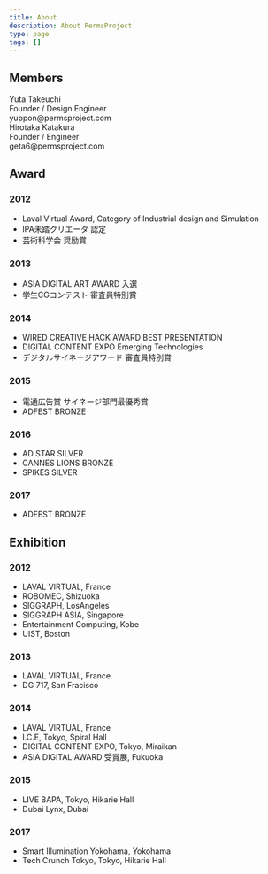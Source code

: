 ```yaml
---
title: About
description: About PermsProject
type: page
tags: []
---
```


## Members

<div class="avatars">
  <div class="avatar yuppon">
    <div class="head"></div>
    <div class="icon"></div>
    <div class="name">Yuta Takeuchi</div>
    <div class="body">
      <div>Founder / Design Engineer</div>
      <div>
        <i data-feather="mail"></i>
        <span>yuppon@permsproject.com</span>
      </div>
    </div>
    <div class="social">
      <a href="//twitter.com/yuppon" target="new">
        <i data-feather="twitter"></i>
      </a>
      <a href="//www.facebook.com/yuta.takeuchi.52" target="new">
        <i data-feather="facebook"></i>
      </a>
      <a href="//www.instagram.com/yuppon" target="new">
        <i data-feather="instagram"></i>
      </a>
    </div>
  </div>
  <div class="avatar geta6">
    <div class="head"></div>
    <div class="icon"></div>
    <div class="name">Hirotaka Katakura</div>
    <div class="body">
      <div>Founder / Engineer</div>
      <div>
        <i data-feather="mail"></i>
        <span>geta6@permsproject.com</span>
      </div>
    </div>
    <div class="social">
      <a href="//twitter.com/geta6" target="new">
        <i data-feather="twitter"></i>
      </a>
      <a href="//www.facebook.com/geta6" target="new">
        <i data-feather="facebook"></i>
      </a>
      <a href="//www.instagram.com/geta6" target="new">
        <i data-feather="instagram"></i>
      </a>
      <a href="//github.com/geta6" target="new">
        <i data-feather="github"></i>
      </a>
    </div>
  </div>
</div>

## Award

### 2012
- Laval Virtual Award, Category of Industrial design and Simulation
- IPA未踏クリエータ 認定
- 芸術科学会 奨励賞

### 2013
- ASIA DIGITAL ART AWARD 入選
- 学生CGコンテスト 審査員特別賞

### 2014
- WIRED CREATIVE HACK AWARD BEST PRESENTATION
- DIGITAL CONTENT EXPO  Emerging Technologies
- デジタルサイネージアワード 審査員特別賞

### 2015
- 電通広告賞 サイネージ部門最優秀賞
- ADFEST BRONZE

### 2016
- AD STAR SILVER
- CANNES LIONS BRONZE
- SPIKES SILVER

### 2017
- ADFEST BRONZE

## Exhibition

### 2012
- LAVAL VIRTUAL, France
- ROBOMEC, Shizuoka
- SIGGRAPH, LosAngeles
- SIGGRAPH ASIA, Singapore
- Entertainment Computing, Kobe
- UIST, Boston

### 2013
- LAVAL VIRTUAL, France
- DG 717, San Fracisco

### 2014
- LAVAL VIRTUAL, France
- I.C.E, Tokyo, Spiral Hall
- DIGITAL CONTENT EXPO, Tokyo, Miraikan
- ASIA DIGITAL AWARD 受賞展, Fukuoka

### 2015
- LIVE BAPA, Tokyo, Hikarie Hall
- Dubai Lynx, Dubai

### 2017
- Smart Illumination Yokohama, Yokohama
- Tech Crunch Tokyo, Tokyo, Hikarie Hall
